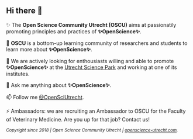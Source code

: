 ## Hi there 👋

<!--

**oscutrecht/.github ** is a ✨ _special_ ✨ repository because its `profile/README.md` (this file) appears on your GitHub profile.

**Here are some ideas to get you started:**

🙋‍♀️ A short introduction - what is your organization all about?
🌈 Contribution guidelines - how can the community get involved?
👩‍💻 Useful resources - where can the community find your docs? Is there anything else the community should know?
🍿 Fun facts - what does your team eat for breakfast?
🧙 Remember, you can do mighty things with the power of [Markdown](https://docs.github.com/github/writing-on-github/getting-started-with-writing-and-formatting-on-github/basic-writing-and-formatting-syntax)
🔭 I’m currently working on ...
🌱 I’m currently learning ...
👯 I’m looking to collaborate on ...
🤔 I’m looking for help with ...
💬 Ask me about ...
📫 How to reach me: ...
😄 Pronouns: ...
⚡ Fun fact: ...
-->

✨ The **Open Science Community Utrecht (OSCU)** aims at passionatily promoting principles and practices of **✨OpenScience✨**.

🔭 **OSCU** is a bottom-up learning community of researchers and students to learn more about **✨OpenScience✨**.

👯 We are actively looking for enthousiasts willing and able to promote **✨OpenScience✨** at the [Utrecht Science Park](https://www.utrechtsciencepark.nl/nl) and working at one of its institutes.

💬 Ask me anything about **✨OpenScience✨**.

📫 Follow me [@OpenSciUtrecht](https://www.twitter.com/OpenSciUtrecht).

⚡ Ambassadors: we are recruiting an Ambassador to OSCU for the Faculty of Veterinary Medicine. Are you up for that job? Contact us!

<!--⚡ Fun fact: I once dyed my hair blond and worked at a start-up biotech <img src="https://user-images.githubusercontent.com/8877879/149102619-56d82e7c-5b01-4c9e-870a-3c16afd19c42.png" width="75" height="14" />...-->


<sup>_Copyright since 2018 | Open Science Community Utrecht | [openscience-utrecht.com](https://openscience-utrecht.com)._</sup>
